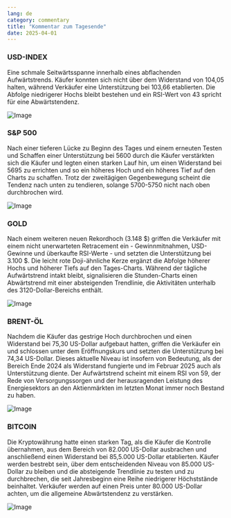 ```yaml
---
lang: de
category: commentary
title: "Kommentar zum Tagesende"
date: 2025-04-01
---
```


### USD-INDEX

Eine schmale Seitwärtsspanne innerhalb eines abflachenden Aufwärtstrends. Käufer konnten sich nicht über dem Widerstand von 104,05 halten, während Verkäufer eine Unterstützung bei 103,66 etablierten. Die Abfolge niedrigerer Hochs bleibt bestehen und ein RSI-Wert von 43 spricht für eine Abwärtstendenz. 

![Image](https://markleighedu.github.io/img/Apr-2025/01-Apr-2025/usdindex.jpg)

### S&P 500

Nach einer tieferen Lücke zu Beginn des Tages und einem erneuten Testen und Schaffen einer Unterstützung bei 5600 durch die Käufer verstärkten sich die Käufer und legten einen starken Lauf hin, um einen Widerstand bei 5695 zu errichten und so ein höheres Hoch und ein höheres Tief auf den Charts zu schaffen. Trotz der zweitägigen Gegenbewegung scheint die Tendenz nach unten zu tendieren, solange 5700-5750 nicht nach oben durchbrochen wird. 

![Image](https://markleighedu.github.io/img/Apr-2025/01-Apr-2025/sp500.jpg)

### GOLD

Nach einem weiteren neuen Rekordhoch (3.148 $) griffen die Verkäufer mit einem nicht unerwarteten Retracement ein - Gewinnmitnahmen, USD-Gewinne und überkaufte RSI-Werte - und setzten die Unterstützung bei 3.100 $. Die leicht rote Doji-ähnliche Kerze ergänzt die Abfolge höherer Hochs und höherer Tiefs auf den Tages-Charts. Während der tägliche Aufwärtstrend intakt bleibt, signalisieren die Stunden-Charts einen Abwärtstrend mit einer absteigenden Trendlinie, die Aktivitäten unterhalb des 3120-Dollar-Bereichs enthält.

![Image](https://markleighedu.github.io/img/Apr-2025/01-Apr-2025/gold.jpg)

### BRENT-ÖL

Nachdem die Käufer das gestrige Hoch durchbrochen und einen Widerstand bei 75,30 US-Dollar aufgebaut hatten, griffen die Verkäufer ein und schlossen unter dem Eröffnungskurs und setzten die Unterstützung bei 74,34 US-Dollar. Dieses aktuelle Niveau ist insofern von Bedeutung, als der Bereich Ende 2024 als Widerstand fungierte und im Februar 2025 auch als Unterstützung diente. Der Aufwärtstrend scheint mit einem RSI von 59, der Rede von Versorgungssorgen und der herausragenden Leistung des Energiesektors an den Aktienmärkten im letzten Monat immer noch Bestand zu haben. 

![Image](https://markleighedu.github.io/img/Apr-2025/01-Apr-2025/brentoil.jpg)

### BITCOIN

Die Kryptowährung hatte einen starken Tag, als die Käufer die Kontrolle übernahmen, aus dem Bereich von 82.000 US-Dollar ausbrachen und anschließend einen Widerstand bei 85,5.000 US-Dollar etablierten. Käufer werden bestrebt sein, über dem entscheidenden Niveau von 85.000 US-Dollar zu bleiben und die absteigende Trendlinie zu testen und zu durchbrechen, die seit Jahresbeginn eine Reihe niedrigerer Höchststände beinhaltet. Verkäufer werden auf einen Preis unter 80.000 US-Dollar achten, um die allgemeine Abwärtstendenz zu verstärken.

![Image](https://markleighedu.github.io/img/Apr-2025/01-Apr-2025/bitcoin.jpg)


